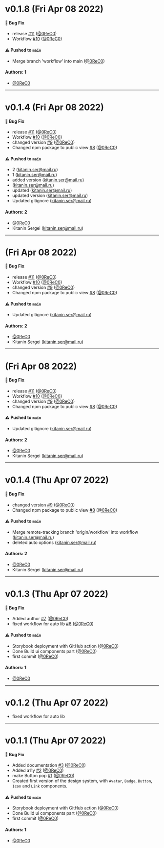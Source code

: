 # v0.1.8 (Fri Apr 08 2022)

#### 🐛 Bug Fix

- release [#11](https://github.com/0ReC0/learnstorybook-design-system/pull/11) ([@0ReC0](https://github.com/0ReC0))
- Workflow [#10](https://github.com/0ReC0/learnstorybook-design-system/pull/10) ([@0ReC0](https://github.com/0ReC0))

#### ⚠️ Pushed to `main`

- Merge branch 'workflow' into main ([@0ReC0](https://github.com/0ReC0))

#### Authors: 1

- [@0ReC0](https://github.com/0ReC0)

---

# v0.1.4 (Fri Apr 08 2022)

#### 🐛 Bug Fix

- release [#11](https://github.com/0ReC0/learnstorybook-design-system/pull/11) ([@0ReC0](https://github.com/0ReC0))
- Workflow [#10](https://github.com/0ReC0/learnstorybook-design-system/pull/10) ([@0ReC0](https://github.com/0ReC0))
- changed version [#9](https://github.com/0ReC0/learnstorybook-design-system/pull/9) ([@0ReC0](https://github.com/0ReC0))
- Changed npm package to public view [#8](https://github.com/0ReC0/learnstorybook-design-system/pull/8) ([@0ReC0](https://github.com/0ReC0))

#### ⚠️ Pushed to `main`

- 2 (kitanin.ser@mail.ru)
- 1 (kitanin.ser@mail.ru)
- added version (kitanin.ser@mail.ru)
-  (kitanin.ser@mail.ru)
- updated (kitanin.ser@mail.ru)
- updated version (kitanin.ser@mail.ru)
- Updated gitignore (kitanin.ser@mail.ru)

#### Authors: 2

- [@0ReC0](https://github.com/0ReC0)
- Kitanin Sergei (kitanin.ser@mail.ru)

---

# (Fri Apr 08 2022)

#### 🐛 Bug Fix

- release [#11](https://github.com/0ReC0/learnstorybook-design-system/pull/11) ([@0ReC0](https://github.com/0ReC0))
- Workflow [#10](https://github.com/0ReC0/learnstorybook-design-system/pull/10) ([@0ReC0](https://github.com/0ReC0))
- changed version [#9](https://github.com/0ReC0/learnstorybook-design-system/pull/9) ([@0ReC0](https://github.com/0ReC0))
- Changed npm package to public view [#8](https://github.com/0ReC0/learnstorybook-design-system/pull/8) ([@0ReC0](https://github.com/0ReC0))

#### ⚠️ Pushed to `main`

- Updated gitignore (kitanin.ser@mail.ru)

#### Authors: 2

- [@0ReC0](https://github.com/0ReC0)
- Kitanin Sergei (kitanin.ser@mail.ru)

---

# (Fri Apr 08 2022)

#### 🐛 Bug Fix

- release [#11](https://github.com/0ReC0/learnstorybook-design-system/pull/11) ([@0ReC0](https://github.com/0ReC0))
- Workflow [#10](https://github.com/0ReC0/learnstorybook-design-system/pull/10) ([@0ReC0](https://github.com/0ReC0))
- changed version [#9](https://github.com/0ReC0/learnstorybook-design-system/pull/9) ([@0ReC0](https://github.com/0ReC0))
- Changed npm package to public view [#8](https://github.com/0ReC0/learnstorybook-design-system/pull/8) ([@0ReC0](https://github.com/0ReC0))

#### ⚠️ Pushed to `main`

- Updated gitignore (kitanin.ser@mail.ru)

#### Authors: 2

- [@0ReC0](https://github.com/0ReC0)
- Kitanin Sergei (kitanin.ser@mail.ru)

---

# v0.1.4 (Thu Apr 07 2022)

#### 🐛 Bug Fix

- changed version [#9](https://github.com/0ReC0/learnstorybook-design-system/pull/9) ([@0ReC0](https://github.com/0ReC0))
- Changed npm package to public view [#8](https://github.com/0ReC0/learnstorybook-design-system/pull/8) ([@0ReC0](https://github.com/0ReC0))

#### ⚠️ Pushed to `main`

- Merge remote-tracking branch 'origin/workflow' into workflow (kitanin.ser@mail.ru)
- deleted auto options (kitanin.ser@mail.ru)

#### Authors: 2

- [@0ReC0](https://github.com/0ReC0)
- Kitanin Sergei (kitanin.ser@mail.ru)

---

# v0.1.3 (Thu Apr 07 2022)

#### 🐛 Bug Fix

- Added author [#7](https://github.com/0ReC0/learnstorybook-design-system/pull/7) ([@0ReC0](https://github.com/0ReC0))
- fixed workflow for auto lib [#6](https://github.com/0ReC0/learnstorybook-design-system/pull/6) ([@0ReC0](https://github.com/0ReC0))

#### ⚠️ Pushed to `main`

- Storybook deployment with GitHub action ([@0ReC0](https://github.com/0ReC0))
- Done Build ui components part ([@0ReC0](https://github.com/0ReC0))
- first commit ([@0ReC0](https://github.com/0ReC0))

#### Authors: 1

- [@0ReC0](https://github.com/0ReC0)

---

# v0.1.2 (Thu Apr 07 2022)

- fixed workflow for auto lib

---

# v0.1.1 (Thu Apr 07 2022)

#### 🐛 Bug Fix

- Added documentation [#3](https://github.com/0ReC0/learnstorybook-design-system/pull/3) ([@0ReC0](https://github.com/0ReC0))
- Added a11y [#2](https://github.com/0ReC0/learnstorybook-design-system/pull/2) ([@0ReC0](https://github.com/0ReC0))
- make Button pop [#1](https://github.com/0ReC0/learnstorybook-design-system/pull/1) ([@0ReC0](https://github.com/0ReC0))
- Created first version of the design system, with `Avatar`, `Badge`, `Button`, `Icon` and `Link` components.

#### ⚠️ Pushed to `main`

- Storybook deployment with GitHub action ([@0ReC0](https://github.com/0ReC0))
- Done Build ui components part ([@0ReC0](https://github.com/0ReC0))
- first commit ([@0ReC0](https://github.com/0ReC0))

#### Authors: 1

- [@0ReC0](https://github.com/0ReC0)
